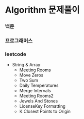 # Algorithm 문제풀이

### 백준

### 프로그래머스

### leetcode
- String & Array
    - Meeting Rooms
    - Move Zeros
    - Two Sum
    - Daily Temperatures
    - Merge Intervals
    - Meeting Rooms2
    - Jewels And Stones
    - LicenseKey Formatting
    - K Closest Points to Origin
  